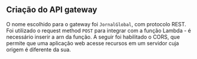 ## Criação do API gateway

O nome escolhido para o gateway foi `JornalGlobal`, com protocolo REST. Foi utilizado o request method `POST` para integrar com a função Lambda - é necessário inserir a arn da função. A seguir foi habilitado o CORS, que permite que uma aplicação web acesse recursos em um servidor cuja origem é diferente da sua. 
